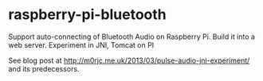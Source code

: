 raspberry-pi-bluetooth
======================

Support auto-connecting of Bluetooth Audio on Raspberry Pi. Build it into a web server. Experiment in JNI, Tomcat on PI

See blog post at http://m0rjc.me.uk/2013/03/pulse-audio-jni-experiment/ and its predecessors.
